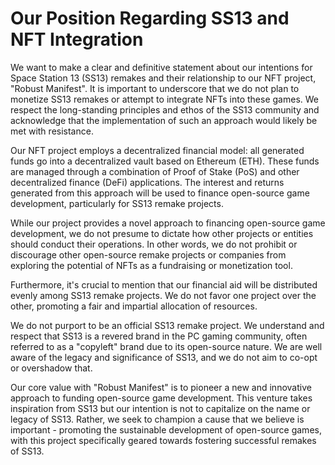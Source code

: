 # Our Position Regarding SS13 and NFT Integration

We want to make a clear and definitive statement about our intentions for Space Station 13 (SS13) remakes and their relationship to our NFT project, "Robust Manifest". It is important to underscore that we do not plan to monetize SS13 remakes or attempt to integrate NFTs into these games. We respect the long-standing principles and ethos of the SS13 community and acknowledge that the implementation of such an approach would likely be met with resistance.

Our NFT project employs a decentralized financial model: all generated funds go into a decentralized vault based on Ethereum (ETH). These funds are managed through a combination of Proof of Stake (PoS) and other decentralized finance (DeFi) applications. The interest and returns generated from this approach will be used to finance open-source game development, particularly for SS13 remake projects.

While our project provides a novel approach to financing open-source game development, we do not presume to dictate how other projects or entities should conduct their operations. In other words, we do not prohibit or discourage other open-source remake projects or companies from exploring the potential of NFTs as a fundraising or monetization tool.

Furthermore, it's crucial to mention that our financial aid will be distributed evenly among SS13 remake projects. We do not favor one project over the other, promoting a fair and impartial allocation of resources.

We do not purport to be an official SS13 remake project. We understand and respect that SS13 is a revered brand in the PC gaming community, often referred to as a "copyleft" brand due to its open-source nature. We are well aware of the legacy and significance of SS13, and we do not aim to co-opt or overshadow that.

Our core value with "Robust Manifest" is to pioneer a new and innovative approach to funding open-source game development. This venture takes inspiration from SS13 but our intention is not to capitalize on the name or legacy of SS13. Rather, we seek to champion a cause that we believe is important - promoting the sustainable development of open-source games, with this project specifically geared towards fostering successful remakes of SS13.
